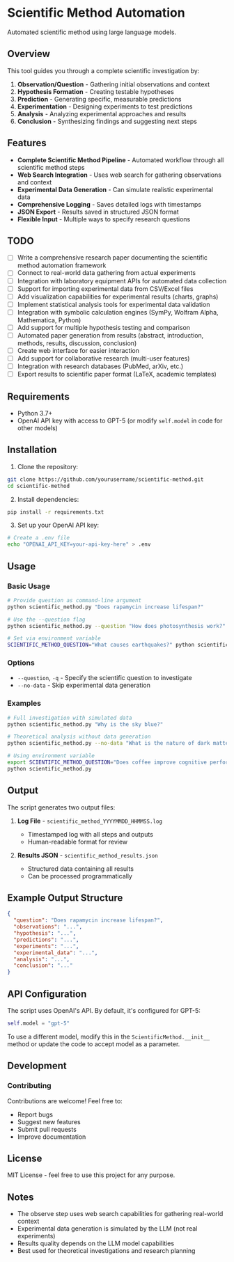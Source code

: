 # Scientific Method Automation

Automated scientific method using large language models.

## Overview

This tool guides you through a complete scientific investigation by:

1. **Observation/Question** - Gathering initial observations and context
2. **Hypothesis Formation** - Creating testable hypotheses
3. **Prediction** - Generating specific, measurable predictions
4. **Experimentation** - Designing experiments to test predictions
5. **Analysis** - Analyzing experimental approaches and results
6. **Conclusion** - Synthesizing findings and suggesting next steps

## Features

- **Complete Scientific Method Pipeline** - Automated workflow through all scientific method steps
- **Web Search Integration** - Uses web search for gathering observations and context
- **Experimental Data Generation** - Can simulate realistic experimental data
- **Comprehensive Logging** - Saves detailed logs with timestamps
- **JSON Export** - Results saved in structured JSON format
- **Flexible Input** - Multiple ways to specify research questions

## TODO

- [ ] Write a comprehensive research paper documenting the scientific method automation framework
- [ ] Connect to real-world data gathering from actual experiments
- [ ] Integration with laboratory equipment APIs for automated data collection
- [ ] Support for importing experimental data from CSV/Excel files
- [ ] Add visualization capabilities for experimental results (charts, graphs)
- [ ] Implement statistical analysis tools for experimental data validation
- [ ] Integration with symbolic calculation engines (SymPy, Wolfram Alpha, Mathematica, Python)
- [ ] Add support for multiple hypothesis testing and comparison
- [ ] Automated paper generation from results (abstract, introduction, methods, results, discussion, conclusion)
- [ ] Create web interface for easier interaction
- [ ] Add support for collaborative research (multi-user features)
- [ ] Integration with research databases (PubMed, arXiv, etc.)
- [ ] Export results to scientific paper format (LaTeX, academic templates)

## Requirements

- Python 3.7+
- OpenAI API key with access to GPT-5 (or modify `self.model` in code for other models)

## Installation

1. Clone the repository:
```bash
git clone https://github.com/yourusername/scientific-method.git
cd scientific-method
```

2. Install dependencies:
```bash
pip install -r requirements.txt
```

3. Set up your OpenAI API key:
```bash
# Create a .env file
echo "OPENAI_API_KEY=your-api-key-here" > .env
```

## Usage

### Basic Usage

```bash
# Provide question as command-line argument
python scientific_method.py "Does rapamycin increase lifespan?"

# Use the --question flag
python scientific_method.py --question "How does photosynthesis work?"

# Set via environment variable
SCIENTIFIC_METHOD_QUESTION="What causes earthquakes?" python scientific_method.py
```

### Options

- `--question`, `-q` - Specify the scientific question to investigate
- `--no-data` - Skip experimental data generation

### Examples

```bash
# Full investigation with simulated data
python scientific_method.py "Why is the sky blue?"

# Theoretical analysis without data generation
python scientific_method.py --no-data "What is the nature of dark matter?"

# Using environment variable
export SCIENTIFIC_METHOD_QUESTION="Does coffee improve cognitive performance?"
python scientific_method.py
```

## Output

The script generates two output files:

1. **Log File** - `scientific_method_YYYYMMDD_HHMMSS.log`
   - Timestamped log with all steps and outputs
   - Human-readable format for review

2. **Results JSON** - `scientific_method_results.json`
   - Structured data containing all results
   - Can be processed programmatically

## Example Output Structure

```json
{
  "question": "Does rapamycin increase lifespan?",
  "observations": "...",
  "hypothesis": "...",
  "predictions": "...",
  "experiments": "...",
  "experimental_data": "...",
  "analysis": "...",
  "conclusion": "..."
}
```

## API Configuration

The script uses OpenAI's API. By default, it's configured for GPT-5:

```python
self.model = "gpt-5"
```

To use a different model, modify this in the `ScientificMethod.__init__` method or update the code to accept model as a parameter.

## Development

### Contributing

Contributions are welcome! Feel free to:

- Report bugs
- Suggest new features
- Submit pull requests
- Improve documentation

## License

MIT License - feel free to use this project for any purpose.

## Notes

- The observe step uses web search capabilities for gathering real-world context
- Experimental data generation is simulated by the LLM (not real experiments)
- Results quality depends on the LLM model capabilities
- Best used for theoretical investigations and research planning

